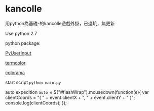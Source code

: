 # kancolle
用python為基礎-的kancolle遊戲外掛，已退坑，無更新

Use python 2.7

python package:

[PyUserInput](https://github.com/SavinaRoja/PyUserInput)

[termcolor](https://pypi.python.org/pypi/termcolor)

[colorama](https://pypi.python.org/pypi/colorama)

start script ``python main.py``

auto expedition ``auto e``
$("#flashWrap").mousedown(function(e){
    var clientCoords = "( " + event.clientX + ", " + event.clientY + " )";
    console.log(clientCoords);
});
